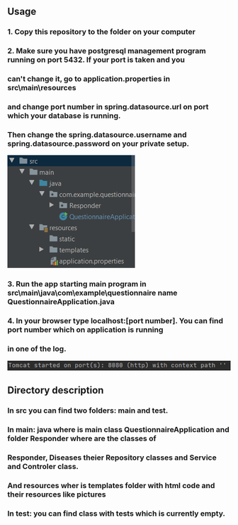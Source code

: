 ## Usage

### 1. Copy this repository to the folder on your computer

### 2. Make sure you have postgresql management program running on port 5432. If your port is taken and you
### can't change it, go to application.properties in src\main\resources

### and change port number in spring.datasource.url on port which your database is running.
### Then change the spring.datasource.username and spring.datasource.password on your private setup.

![Screenshot](README_Picture/app_prop.png)

### 3. Run the app starting main program in src\main\java\com\example\questionnaire name QuestionnaireApplication.java

### 4. In your browser type localhost:[port number]. You can find port number which on application is running
### in one of the log.

![Screenshot](README_Picture/port_nr.png)

## Directory description

### In src you can find two folders: main and test.
### In main: java where is main class QuestionnaireApplication and folder Responder where are the classes of
### Responder, Diseases theier Repository classes and Service and Controler class.
### And resources wher is templates folder with html code and their resources like pictures
### In test: you can find class with tests which is currently empty.
